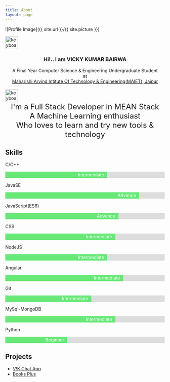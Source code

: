 ```yaml
---
title: About
layout: page
---
```

![Profile Image]({{ site.url }}/{{ site.picture }})

<!-- <div align="justify" >
<h3 style="text-align:center; margin-bottom:0;">Hi!.. I am VICKY KUMAR BAIRWA</h3><br>
<p style="text-align:center; margin-top:0 ;">
I am currently pursuing my <br>
Bachelors in Computer Science & Engineering <br>
from <br>
<a href="http://www.maietindia.org">Maharishi Arvind Intitute Of Technology & Engineering(MAIET), Jaipur</a>
</p	>
</div> -->
<img src="{{ site.baseurl }}/assets/images/user-placeholder.svg" alt="keyboard" style="width: 40px;">	
<div align="justify" >
<h3 style="text-align:center; margin-bottom:0;">Hi!.. I am VICKY KUMAR BAIRWA</h3><br>
<p style="text-align:center; margin-top:0; margin-bottom:0;">
A Final Year Computer Science & Engineering Undergraduate Student<br>
at<br>
<a href="http://www.maietindia.org">Maharishi Arvind Intitute Of Technology & Engineering(MAIET), Jaipur</a>
</p	>
<br>
<img src="{{ site.baseurl }}/assets/images/keyboard.svg" alt="keyboard" style="width: 40px;">	
<p style="font-size:24px;text-align:center;margin-top: 0;">
I'm a Full Stack Developer in MEAN Stack<br>
A Machine Learning enthusiast<br>
Who loves to learn and try new tools & technology
</p>
</div>

<h2>Skills</h2>

<p>C/C++</p>
<div class="container">
  <div class="skills c">Intermediate</div>
</div>

<p>JavaSE</p>
<div class="container">
  <div class="skills java">Advance</div>
</div>

<p>JavaScript(ES6)</p>
<div class="container">
  <div class="skills js">Advance</div>
</div>

<p>CSS</p>
<div class="container">
  <div class="skills css">Intermediate</div>
</div>

<p>NodeJS</p>
<div class="container">
  <div class="skills nodejs">Intermediate</div>
</div>

<p>Angular</p>
<div class="container">
  <div class="skills angular">Intermediate</div>
</div>

<p>Git</p>
<div class="container">
  <div class="skills git">Intermediate</div>
</div>

<p>MySql-MongoDB</p>
<div class="container">
  <div class="skills sql">Intermediate</div>
</div>

<p>Python</p>
<div class="container">
  <div class="skills py">Beginner</div>
</div>
<!-- <ul class="skill-list">
	<li>C
	<div id="myProgress">
  		<div id="myBar" style="width:75%;"></div>
	</div>
	</li>
	<li>C++</li>
	<li>JavaSE</li>
	<li>CSS (Sass)</li>
	<li>Css Frameworks (Bootstrap)</li>
	<li>Javascript (Design Patterns, Testes)</li>
	<li>NodeJS</li>
	<li>AngularJS</li>
	<li>Git</li>
	<li>Python</li>
	<li>MySQL - MongoDB</li>
</ul> -->

<h2>Projects</h2>

<ul>
	<li><a href="https://github.com/">V!K Chat App</a></li>
	<li><a href="https://github.com/">Books Plus</a></li>
</ul>

<style>
/* * {box-sizing: border-box} */

.container {
	line-height: 0;
  width: 100%;
  background-color: #ddd;
}

.skills {
  text-align: right;
  padding: 10px;
  color: white;
}

.c {width: 60%; background-color: #68e877;}
.css {width: 65%; background-color: #68e877;}
.js {width: 67%; background-color: #68e877;}
.java {width: 80%; background-color: #68e877;}
.nodejs {width: 60%; background-color: #68e877;}
.angular {width: 70%; background-color: #68e877;}
.git {width: 50%; background-color: #68e877;}
.sql {width: 65%; background-color: #68e877;}
.py {width:35%; background-color: #68e877;}
</style>

<!-- <style>
	#myProgress {
	width: 100%;
	background-color: #ddd;
	}
	#myBar {
	height: 20px;
	background-color: #4CAF50;
	text-align: right;
	line-height: 30px;
	color: white;
	}
</style> -->
